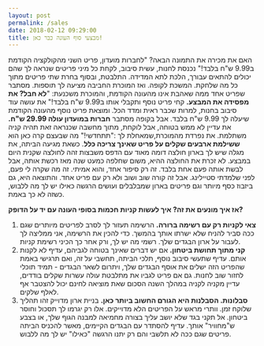```yaml
---
layout: post
permalink: /sales
date: 2018-02-12 09:29:00
title: מבצעי סוף העונה כבר כאן!
---
```


האם את מכירה את התמונה הבאה?
"לחברות מועדון, פריט השני מהקולקציה הקודמת ב9.99 ש"ח בלבד!"
נכנסת לחנות, עשית סיבוב, לקחת כל מיני פריטים שנראה לך שהם יכולים להתאים עבורך, הלכת לתא המדידה. התלבטת, ובסוף בחרת שתי פריטים מתוך כל מה שלחקת. המשכת לקופה. ואז המוכרת החביבה מציעה לך תוספות. מסתבר שפריט אחד ממה שאהבת אינו מהעונה הקודמת, והמוכרת משכנעת: "**לא חבל? את מפסידה את המבצע.** קחי פריט נוסף ותקבלי אותו ב9.99 ש"ח בלבד!" את עושה עוד סיבוב בחנות, למרות שכבר ראית ומדד הכל. ומוצאת פריט נוסף מהעונה הקודמת שיעלה לך 9.99 ש"ח בלבד. אבל בקופה מסתבר **חברות במועדון עולה 29.99 ש"ח.** את עדיין לא ממש בטוחה, אבל לוקחת, מתוך מחשבה שכנראה זאת תהיה קניה משתלמת. את נפרדת מהמוכרת,שמאחלת לך :"תתחדשי!"
מה שבעצם קרה כאן  הוא **ששילמת ארבעים שקלים על פריט שאינך צריכה כלל**. כשאת מגיעה הביתה, את מגלה שיש לך בארון חולצה דומה מאוד עם הדפס משבצות זהה לחולצה שקנית היום במבצע. לא זכרת את החולצה ההיא, משום שחלפה כמעט שנה מאז רכשת אותה, אבל לבשת אותה פעם אחת בלבד.
זה רק סיפור אחד, והוא אמיתי. זה מה שקרה לי פעם, לפני שלמדתי סטיילינג. אבל זה קורה שוב ושוב ולא רק עם פריט אחד. והתוצאה היא, גם ביזבוז כסף מיותר וגם פריטים בארון שמבלבלים ועושים הרגשה כאילו יש לך מה ללבוש, כשזה לא כך באמת.

**אז איך מונעים את זה? איך לעשות קניות חכמות בסופי העונה עם יד על הדופק?**
1. **צאי לקניות רק עם רשימה ברורה.** הרשימה תעזור לך לסרב לפריטים מיותרים שגם ככה סביר להניח שלא ישרתו אותך בהמשך. כדי להכין את הרשימה, אני ממליצה לך לעבור על ארון הבגדים שלך. רשמי מה יש לך, ורק אחר כך הכיני רשימת קניות.
2. **קני מתוך תחושת ביטחון.** אם יש דברים שאינך בטוחה לגביהם, עדיף לא לקנות אותם. עדיף שתעשי סיבוב נוסף, תלכי הביתה, תחשבי על זה, ואם תרגישי באמת שהפריט הזה ישלים את אוסף הבגדים שלך, ויתרום לשאר הבגדים - תמיד תוכלי לחזור שוב לחנות. גם אם פריט לגביו את מתלבטת עולה עשרות שקלים בודדים, עדיין מקניה לקניה במהלך השנה הסכום שאת מוציאה לחינם יכול להצטבר אף לאלף שלקים.
3. **סבלונות. הסבלנות היא הגורם החשוב ביותר כאן.** בניית ארון מדוייק זהו תהליך שלוקח זמן. וותרי מראש על הפריטים הלא מדוייקים. אלו רק יגרמו לך תסכול וחוסר ביטחון. אל תקני בגד שלא יושב עליך בצורה מחמיאה למבנה הגוף שלך, או בצבע ש"מחוויר" אותך. עדיף להסתדר עם הבגדים הקיימים, מאשר להכניס הביתה פריטים שגם ככה לא תלשבי והם רק יתנו הרגשה "כאילו" יש לך מה ללבוש.

